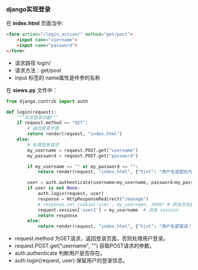 ### django实现登录

在 __index.html__ 页面当中:

```html
<form action="/login_action/" method="get/post">
    <input name="username">
    <input name="password">
</form>
```

* 请求路径 login/
* 请求方法：get/post
* input 标签的 name属性是传参的名称

在 __views.py__ 文件中：

```python 
from django.contrib import auth

def login(request):
    """实现登录功能"""
    if request.method == "GET":
        # 返回登录页面
        return render(request, "index.html")
    else:
        # 处理登录请求
        my_username = request.POST.get("username")
        my_password = request.POST.get("password")

        if my_username == "" or my_password == "":
            return render(request, "index.html", {"hint": "用户名或密码为空！"})

        user = auth.authenticate(username=my_username, password=my_password)
        if user is not None:
            auth.login(request, user)
            response = HttpResponseRedirect("/manage")
            # response.set_cookie('user', my_username, 3600) # 添加浏览器 cookie
            request.session['user2'] = my_username  # 添加 session
            return response
        else:
            return render(request, "index.html", {"hint": "用户名密错误！"})

```

* request.method 为GET请求，返回登录页面，否则处理用户登录。
* request.POST.get("username", "") 获取POST请求的参数。
* auth.authenticate 判断用户是否存在。
* auth.login(request, user)  保留用户的登录信息。

